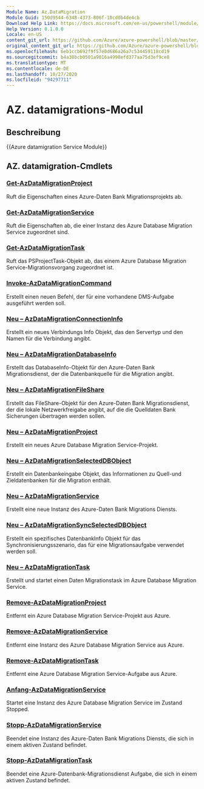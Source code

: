 ```yaml
---
Module Name: Az.DataMigration
Module Guid: 150d9544-6348-4373-806f-10cd0b4de4cb
Download Help Link: https://docs.microsoft.com/en-us/powershell/module/az.datamigration
Help Version: 0.1.0.0
Locale: en-US
content_git_url: https://github.com/Azure/azure-powershell/blob/master/src/DataMigration/DataMigration/help/Az.DataMigration.md
original_content_git_url: https://github.com/Azure/azure-powershell/blob/master/src/DataMigration/DataMigration/help/Az.DataMigration.md
ms.openlocfilehash: 6eb1ccb692f9f57e0d686a26a7c534459118cd19
ms.sourcegitcommit: b4a38bcb0501a9016a4998efd377aa75d3ef9ce8
ms.translationtype: MT
ms.contentlocale: de-DE
ms.lasthandoff: 10/27/2020
ms.locfileid: "94297711"
---
```

# AZ. datamigrations-Modul
## Beschreibung
{{Azure datamigration Service Module}}

## AZ. datamigration-Cmdlets
### [Get-AzDataMigrationProject](Get-AzDataMigrationProject.md)
Ruft die Eigenschaften eines Azure-Daten Bank Migrationsprojekts ab.

### [Get-AzDataMigrationService](Get-AzDataMigrationService.md)
Ruft die Eigenschaften ab, die einer Instanz des Azure Database Migration Service zugeordnet sind. 

### [Get-AzDataMigrationTask](Get-AzDataMigrationTask.md)
Ruft das PSProjectTask-Objekt ab, das einem Azure Database Migration Service-Migrationsvorgang zugeordnet ist.

### [Invoke-AzDataMigrationCommand](Invoke-AzDataMigrationCommand.md)
Erstellt einen neuen Befehl, der für eine vorhandene DMS-Aufgabe ausgeführt werden soll.

### [Neu – AzDataMigrationConnectionInfo](New-AzDataMigrationConnectionInfo.md)
Erstellt ein neues Verbindungs Info Objekt, das den Servertyp und den Namen für die Verbindung angibt.

### [Neu – AzDataMigrationDatabaseInfo](New-AzDataMigrationDatabaseInfo.md)
Erstellt das DatabaseInfo-Objekt für den Azure-Daten Bank Migrationsdienst, der die Datenbankquelle für die Migration angibt.

### [Neu – AzDataMigrationFileShare](New-AzDataMigrationFileShare.md)
Erstellt das FileShare-Objekt für den Azure-Daten Bank Migrationsdienst, der die lokale Netzwerkfreigabe angibt, auf die die Quelldaten Bank Sicherungen übertragen werden sollen.

### [Neu – AzDataMigrationProject](New-AzDataMigrationProject.md)
Erstellt ein neues Azure Database Migration Service-Projekt.

### [Neu – AzDataMigrationSelectedDBObject](New-AzDataMigrationSelectedDBObject.md)
Erstellt ein Datenbankeingabe Objekt, das Informationen zu Quell-und Zieldatenbanken für die Migration enthält.

### [Neu – AzDataMigrationService](New-AzDataMigrationService.md)
Erstellt eine neue Instanz des Azure-Daten Bank Migrations Diensts.

### [Neu – AzDataMigrationSyncSelectedDBObject](New-AzDataMigrationSyncSelectedDBObject.md)
Erstellt ein spezifisches DatenbankInfo Objekt für das Synchronisierungsszenario, das für eine Migrationsaufgabe verwendet werden soll.

### [Neu – AzDataMigrationTask](New-AzDataMigrationTask.md)
Erstellt und startet einen Daten Migrationstask im Azure Database Migration Service.

### [Remove-AzDataMigrationProject](Remove-AzDataMigrationProject.md)
Entfernt ein Azure Database Migration Service-Projekt aus Azure.

### [Remove-AzDataMigrationService](Remove-AzDataMigrationService.md)
Entfernt eine Instanz des Azure Database Migration Service aus Azure.

### [Remove-AzDataMigrationTask](Remove-AzDataMigrationTask.md)
Entfernt eine Azure Database Migration Service-Aufgabe aus Azure.

### [Anfang-AzDataMigrationService](Start-AzDataMigrationService.md)
Startet eine Instanz des Azure Database Migration Service im Zustand Stopped. 

### [Stopp-AzDataMigrationService](Stop-AzDataMigrationService.md)
Beendet eine Instanz des Azure-Daten Bank Migrations Diensts, die sich in einem aktiven Zustand befindet.

### [Stopp-AzDataMigrationTask](Stop-AzDataMigrationTask.md)
Beendet eine Azure-Datenbank-Migrationsdienst Aufgabe, die sich in einem aktiven Zustand befindet.

